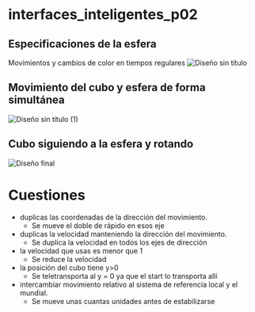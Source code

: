 # interfaces_inteligentes_p02
## Especificaciones de la esfera
Movimientos y cambios de color en tiempos regulares
![Diseño sin título](https://github.com/user-attachments/assets/23bdb50e-81eb-46b3-8e62-466bcda5e17b)
## Movimiento del cubo y esfera de forma simultánea
![Diseño sin título (1)](https://github.com/user-attachments/assets/27f5ffd9-5a0d-4a5e-af7e-cfe5160e9a8e)
## Cubo siguiendo a la esfera y rotando
![Diseño final](https://github.com/Pablo-Aswani-Garcia/interfaces_inteligentes_p02/blob/main/Dise%C3%B1o%20sin%20t%C3%ADtulo%20(2).gif)

# Cuestiones
* duplicas las coordenadas de la dirección del movimiento. 
  * Se mueve el doble de rápido en esos eje 
* duplicas la velocidad manteniendo la dirección del movimiento.
  * Se duplica la velocidad en todos los ejes de dirección
* la velocidad que usas es menor que 1
  * Se reduce la velocidad
* la posición del cubo tiene y>0
  *  Se teletransporta al y = 0 ya que el start lo transporta allí
* intercambiar movimiento relativo al sistema de referencia local y el mundial.
  *  Se mueve unas cuantas unidades antes de estabilizarse
